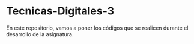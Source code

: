 # Tecnicas-Digitales-3
En este repositorio, vamos a poner los códigos que se realicen durante el desarrollo de la asignatura.

